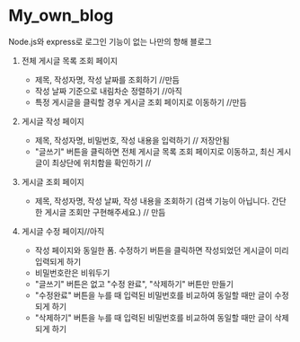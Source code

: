 # My_own_blog
Node.js와 express로 로그인 기능이 없는 나만의 항해 블로그

1. 전체 게시글 목록 조회 페이지
    * 제목, 작성자명, 작성 날짜를 조회하기 //만듬
    * 작성 날짜 기준으로 내림차순 정렬하기  //아직
    * 특정 게시글을 클릭할 경우 게시글 조회 페이지로 이동하기 //만듬

2. 게시글 작성 페이지
    * 제목, 작성자명, 비밀번호, 작성 내용을 입력하기 // 저장안됨
    * "글쓰기" 버튼을 클릭하면 전체 게시글 목록 조회 페이지로 이동하고, 최신 게시글이 최상단에 위치함을 확인하기 // 

3. 게시글 조회 페이지
    * 제목, 작성자명, 작성 날짜, 작성 내용을 조회하기 (검색 기능이 아닙니다. 간단한 게시글 조회만 구현해주세요.) // 만듬

4. 게시글 수정 페이지//아직
    * 작성 페이지와 동일한 폼. 수정하기 버튼을 클릭하면 작성되었던 게시글이 미리 입력되게 하기
    * 비밀번호란은 비워두기
    * "글쓰기" 버튼은 없고 "수정 완료", "삭제하기" 버튼만 만들기
    * "수정완료" 버튼을 누를 때 입력된 비밀번호를 비교하여 동일할 때만 글이 수정되게 하기
    * "삭제하기" 버튼을 누를 때 입력된 비밀번호를 비교하여 동일할 때만 글이 삭제되게 하기
